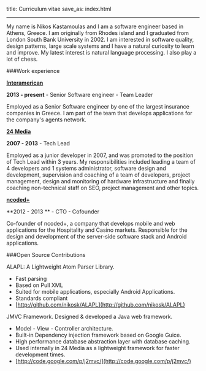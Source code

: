 title: Curriculum vitae
save_as: index.html

-----

My name is Nikos Kastamoulas and I am a software engineer based in Athens, Greece. I am originally from Rhodes island and I graduated from London South Bank University in 2002.
I am interested in software quality, design patterns, large scale systems and I have a natural curiosity to learn and improve.
My latest interest is natural language processing. I also play a lot of chess.


###Work experience

**[Interamerican](http://www.interamerican.gr/)**

**2013 - present** - Senior Software engineer - Team Leader

Employed as a Senior Software engineer by one of the largest insurance companies in Greece.
I am part of the team that develops applications for the company's agents network.


**[24 Media](http://24media.gr)**

**2007 - 2013** - Tech Lead

Employed as a junior developer in 2007, and was promoted to the position of Tech Lead within 3 years.
My responsibilities included leading a team of 4 developers and 1 systems administrator, software design and development,
supervision and coaching of a team of developers, project management, design and monitoring of hardware infrastructure and
finally coaching non-technical staff on SEO, project management and other topics.


**[ncoded+](http://ncoded.gr)**

**2012 - 2013 ** - CTO - Cofounder

Co-founder of ncoded+, a company that develops mobile and web applications for the Hospitality and Casino markets.
Responsible for the design and development of the server-side software stack and Android applications.


###Open Source Contributions

ALAPL: A Lightweight Atom Parser Library.

* Fast parsing
* Based on Pull XML
* Suited for mobile applications, especially Android Applications.
* Standards compliant
* [http://github.com/nikosk/ALAPL](http://github.com/nikosk/ALAPL)

JMVC Framework. Designed & developed a Java web framework.

* Model - View - Controller architecture.
* Built-in Dependency injection framework based on Google Guice.
* High performance database abstraction layer with database caching.
* Used internally in 24 Media as a lightweight framework for faster development times.
* [http://code.google.com/p/j2mvc/](http://code.google.com/p/j2mvc/)


